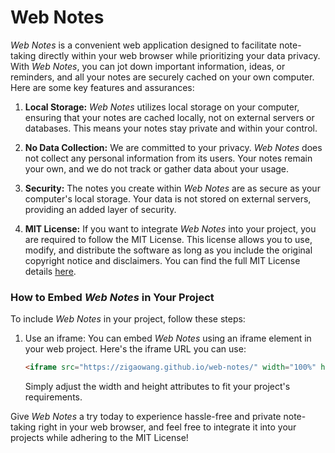 # Web Notes

*Web Notes* is a convenient web application designed to facilitate note-taking directly within your web browser while prioritizing your data privacy. With *Web Notes*, you can jot down important information, ideas, or reminders, and all your notes are securely cached on your own computer. Here are some key features and assurances:

1. **Local Storage:** *Web Notes* utilizes local storage on your computer, ensuring that your notes are cached locally, not on external servers or databases. This means your notes stay private and within your control.

2. **No Data Collection:** We are committed to your privacy. *Web Notes* does not collect any personal information from its users. Your notes remain your own, and we do not track or gather data about your usage.

3. **Security:** The notes you create within *Web Notes* are as secure as your computer's local storage. Your data is not stored on external servers, providing an added layer of security.

4. **MIT License:** If you want to integrate *Web Notes* into your project, you are required to follow the MIT License. This license allows you to use, modify, and distribute the software as long as you include the original copyright notice and disclaimers. You can find the full MIT License details [here](/LICENSE).

### How to Embed *Web Notes* in Your Project

To include *Web Notes* in your project, follow these steps:

1. Use an iframe: You can embed *Web Notes* using an iframe element in your web project. Here's the iframe URL you can use:
   
   ```html
   <iframe src="https://zigaowang.github.io/web-notes/" width="100%" height="400"></iframe>
   ```

   Simply adjust the width and height attributes to fit your project's requirements.

Give *Web Notes* a try today to experience hassle-free and private note-taking right in your web browser, and feel free to integrate it into your projects while adhering to the MIT License!
